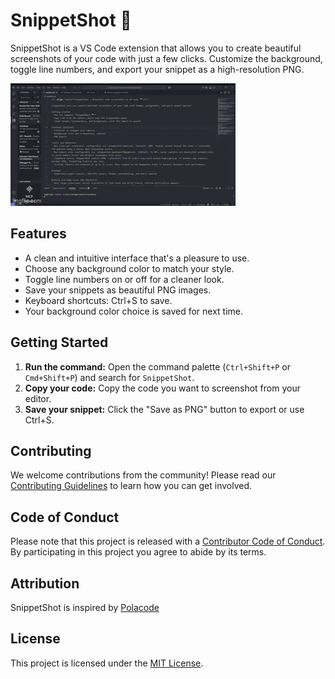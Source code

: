 # SnippetShot 📸

SnippetShot is a VS Code extension that allows you to create beautiful screenshots of your code with just a few clicks. Customize the background, toggle line numbers, and export your snippet as a high-resolution PNG.

![SnippetShot Demo](assets/demo.gif)

## Features
- A clean and intuitive interface that's a pleasure to use.
- Choose any background color to match your style.
- Toggle line numbers on or off for a cleaner look.
- Save your snippets as beautiful PNG images.
- Keyboard shortcuts: Ctrl+S to save.
- Your background color choice is saved for next time.

## Getting Started
1.  **Run the command:** Open the command palette (`Ctrl+Shift+P` or `Cmd+Shift+P`) and search for `SnippetShot`.
2.  **Copy your code:** Copy the code you want to screenshot from your editor.
3.  **Save your snippet:** Click the "Save as PNG" button to export or use Ctrl+S.

## Contributing
We welcome contributions from the community! Please read our [Contributing Guidelines](doc/CONTRIBUTING.md) to learn how you can get involved.

## Code of Conduct
Please note that this project is released with a [Contributor Code of Conduct](doc/CODE_OF_CONDUCT.md). By participating in this project you agree to abide by its terms.

## Attribution
SnippetShot is inspired by [Polacode](https://github.com/octref/polacode)

## License
This project is licensed under the [MIT License](LICENSE).